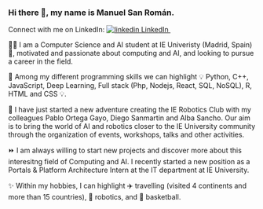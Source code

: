 ### Hi there 👋, my name is Manuel San Román.

<p> Connect with me on LinkedIn:
  <a href="https://www.linkedin.com/in/manuelsanromangarcia/" rel="nofollow noreferrer">
    <img src="https://i.stack.imgur.com/gVE0j.png" alt="linkedin"> LinkedIn
  </a> &nbsp; 
  </a>
</p>



👨‍💻 I am a Computer Science and AI student at IE Univeristy (Madrid, Spain) 🚩,  motivated and passionate about computing and AI, and looking to pursue a career in the field. 

🔧 Among my different programming skills we can highlight 💡 Python, C++, JavaScript, Deep Learning, Full stack (Php, Nodejs, React, SQL, NoSQL), R, HTML and CSS 💡.

🤖 I have just started a new adventure creating the IE Robotics Club with my colleagues Pablo Ortega Gayo, Diego Sanmartin  and Alba Sancho. Our aim is to bring the world of AI and robotics closer to the IE University community through the organization of events, workshops, talks and other activities.

⏩ I am always willing to start new projects and discover more about this interesitng field of Computing and AI. I recently started a new position as a Portals & Platform Architecture Intern at the IT department at IE University.

✨ Within my hobbies, I can highlight ✈️ travelling (visited 4 continents and more than 15 countries), 🦾 robotics, and 🏀 basketball.
